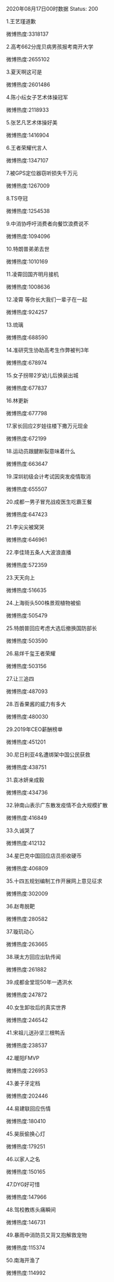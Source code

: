 2020年08月17日00时数据
Status: 200

1.王艺瑾道歉

微博热度:3318137

2.高考662分庞贝病男孩报考南开大学

微博热度:2655102

3.夏天啊这可是

微博热度:2601486

4.陈小纭女子艺术体操冠军

微博热度:2118933

5.张艺凡艺术体操好美

微博热度:1416904

6.王者荣耀代言人

微博热度:1347107

7.被GPS定位器窃听损失千万元

微博热度:1267009

8.TS夺冠

微博热度:1254538

9.中消协呼吁消费者向餐饮浪费说不

微博热度:1094096

10.特朗普弟弟去世

微博热度:1010169

11.凌霄回国齐明月接机

微博热度:1008636

12.凌霄 等你长大我们一辈子在一起

微博热度:924257

13.琉璃

微博热度:688590

14.准研究生协助高考生作弊被判3年

微博热度:678974

15.女子拐带2岁幼儿后换装出城

微博热度:677837

16.林更新

微博热度:677798

17.家长回应2岁娃往楼下撒万元现金

微博热度:672199

18.运动员跟腱断裂意味着什么

微博热度:663647

19.深圳初级会计考试因突发疫情取消

微博热度:655507

20.成都一男子冒充战疫医生吃霸王餐

微博热度:647423

21.李尖尖被窝哭

微博热度:646961

22.李佳琦五条人大波浪直播

微博热度:572359

23.天天向上

微博热度:516635

24.上海街头500株景观植物被偷

微博热度:505479

25.特朗普回应考虑大选后撤换国防部长

微博热度:503590

26.易烊千玺王者荣耀

微博热度:503156

27.让三追四

微博热度:487093

28.百香果酱的威力有多大

微博热度:480030

29.2019年CEO薪酬榜单

微博热度:451201

30.尼日利亚4名遭绑架中国公民获救

微博热度:438751

31.袁冰妍亲成毅

微博热度:434736

32.钟南山表示广东散发疫情不会大规模扩散

微博热度:416849

33.久诚哭了

微博热度:412132

34.星巴克中国回应店员拒收硬币

微博热度:406809

35.十四五规划编制工作开展网上意见征求

微博热度:302009

36.赵粤脱靶

微博热度:280582

37.璇玑动心

微博热度:263665

38.瑛太方回应出轨传闻

微博热度:261882

39.成都金堂现50年一遇洪水

微博热度:247872

40.女生卸妆后的真实世界

微博热度:246542

41.宋祖儿送孙坚三根鸭舌

微博热度:238537

42.暖阳FMVP

微博热度:226953

43.姜子牙定档

微博热度:202446

44.易建联回应伤情

微博热度:180410

45.昊辰偷换心灯

微博热度:179251

46.以家人之名

微博热度:150165

47.DYG好可惜

微博热度:147966

48.驾校教练头痛瞬间

微博热度:146731

49.暴雨中消防员又背又抱解救宠物

微博热度:115374

50.南海开渔了

微博热度:114992

